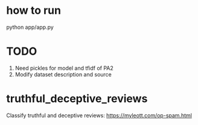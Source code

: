 # how to run
python app/app.py
# TODO
1. Need pickles for model and tfidf of PA2
2. Modify dataset description and source
# truthful_deceptive_reviews
Classify truthful and deceptive reviews:
https://myleott.com/op-spam.html
